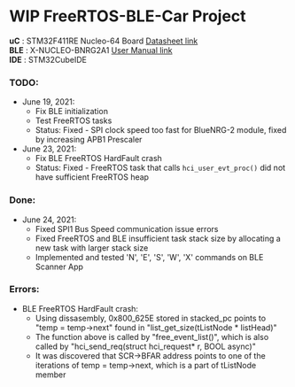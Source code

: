 # WIP FreeRTOS-BLE-Car Project #

**uC**  : STM32F411RE Nucleo-64 Board [Datasheet link](https://www.st.com/resource/en/datasheet/stm32f411re.pdf)<br>
**BLE** : X-NUCLEO-BNRG2A1 [User Manual link](https://www.st.com/resource/en/user_manual/dm00673688-getting-started-with-the-xnucleobnrg2a1-ble-expansion-board-based-on-bluenrgm2sp-module-for-stm32-nucleo-stmicroelectronics.pdf)<br>
**IDE** : STM32CubeIDE <br>

### TODO:
* June 19, 2021:
	* Fix BLE initialization
	* Test FreeRTOS tasks
	* Status: Fixed - SPI clock speed too fast for BlueNRG-2 module, fixed by increasing APB1 Prescaler
* June 23, 2021:
	* Fix BLE FreeRTOS HardFault crash
	* Status: Fixed - FreeRTOS task that calls `hci_user_evt_proc()` did not have sufficient FreeRTOS heap

### Done:
* June 24, 2021:
	* Fixed SPI1 Bus Speed communication issue errors
	* Fixed FreeRTOS and BLE insufficient task stack size by allocating a new task with larger stack size
	* Implemented and tested 'N', 'E', 'S', 'W', 'X' commands on BLE Scanner App

### Errors:
* BLE FreeRTOS HardFault crash:
	* Using dissasembly, 0x800_625E stored in stacked_pc points to "temp = temp->next" found in "list_get_size(tListNode \* listHead)"
	* The function above is called by "free_event_list()", which is also called by "hci_send_req(struct hci_request\* r, BOOL async)"
	* It was discovered that SCR->BFAR address points to one of the iterations of temp = temp->next, which is a part of tListNode member